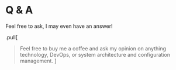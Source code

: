 


# Q & A

Feel free to ask, I may even have an answer!



.pull[
>Feel free to buy me a coffee and ask my opinion on anything technology, DevOps, or system architecture and  configuration management.
]

